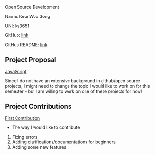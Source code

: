 Open Source Development

Name: KeunWoo Song

UNI: ks3651

GitHub: [link](https://github.com/kw9212)

GitHub README: [link](https://github.com/kw9212/kw9212/blob/main/README.md)

## Project Proposal

[JavaScript](./projects/javascript/To-do%20List.md)



Since I do not have an extensive background in github/open source projects, I might need to change the topic I would like to work on for this semester - but I am willing to work on one of these projects for now!

## Project Contributions

[First Contribution](https://github.com/danthareja/contribute-to-open-source/issues/1)

- The way I would like to contribute

1. Fixing errors
2. Adding clarifications/documentations for beginners
3. Adding some new features
